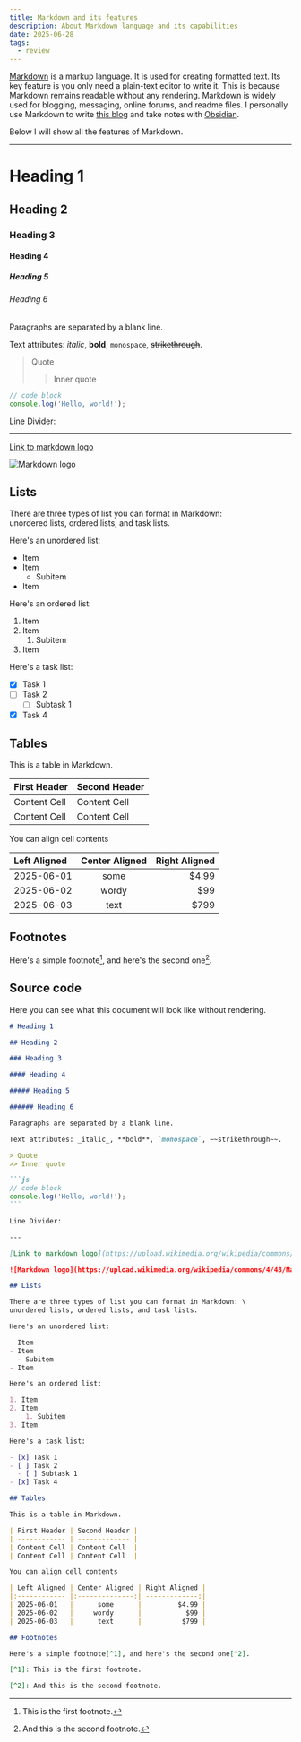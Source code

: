 ```yaml
---
title: Markdown and its features
description: About Markdown language and its capabilities
date: 2025-06-28
tags:
  - review
---
```


[Markdown](https://en.wikipedia.org/wiki/Markdown) is a markup language.
It is used for creating formatted text.
Its key feature is you only need a plain-text editor to write it.
This is because Markdown remains readable without any rendering.
Markdown is widely used for blogging, messaging, online forums, and readme files.
I personally use Markdown to write [this blog](./welcome-to-my-blog)
and take notes with [Obsidian](./how-to-start-with-obsidian).

Below I will show all the features of Markdown.

---

# Heading 1

## Heading 2

### Heading 3

#### Heading 4

##### Heading 5

###### Heading 6

Paragraphs are separated by a blank line.

Text attributes: _italic_, **bold**, `monospace`, ~~strikethrough~~.

> Quote
>> Inner quote

```js
// code block
console.log('Hello, world!');
```

Line Divider:

---

[Link to markdown logo](https://upload.wikimedia.org/wikipedia/commons/4/48/Markdown-mark.svg)

![Markdown logo](https://upload.wikimedia.org/wikipedia/commons/4/48/Markdown-mark.svg)

## Lists

There are three types of list you can format in Markdown: \
unordered lists, ordered lists, and task lists.

Here's an unordered list:

- Item
- Item
  - Subitem
- Item

Here's an ordered list:

1. Item
2. Item
    1. Subitem
3. Item

Here's a task list:

- [x] Task 1
- [ ] Task 2
  - [ ] Subtask 1
- [x] Task 4

## Tables

This is a table in Markdown.

| First Header | Second Header |
| ------------ | ------------- |
| Content Cell | Content Cell  |
| Content Cell | Content Cell  |

You can align cell contents

| Left Aligned | Center Aligned | Right Aligned |
|:------------ |:--------------:| -------------:|
| 2025-06-01   |      some      |         $4.99 |
| 2025-06-02   |     wordy      |           $99 |
| 2025-06-03   |      text      |          $799 |

## Footnotes

Here's a simple footnote[^1], and here's the second one[^2].

[^1]: This is the first footnote.

[^2]: And this is the second footnote.

## Source code

Here you can see what this document will look like without rendering.

`````markdown
# Heading 1

## Heading 2

### Heading 3

#### Heading 4

##### Heading 5

###### Heading 6

Paragraphs are separated by a blank line.

Text attributes: _italic_, **bold**, `monospace`, ~~strikethrough~~.

> Quote
>> Inner quote

```js
// code block
console.log('Hello, world!');
```

Line Divider:

---

[Link to markdown logo](https://upload.wikimedia.org/wikipedia/commons/4/48/Markdown-mark.svg)

![Markdown logo](https://upload.wikimedia.org/wikipedia/commons/4/48/Markdown-mark.svg)

## Lists

There are three types of list you can format in Markdown: \
unordered lists, ordered lists, and task lists.

Here's an unordered list:

- Item
- Item
  - Subitem
- Item

Here's an ordered list:

1. Item
2. Item
    1. Subitem
3. Item

Here's a task list:

- [x] Task 1
- [ ] Task 2
  - [ ] Subtask 1
- [x] Task 4

## Tables

This is a table in Markdown.

| First Header | Second Header |
| ------------ | ------------- |
| Content Cell | Content Cell  |
| Content Cell | Content Cell  |

You can align cell contents

| Left Aligned | Center Aligned | Right Aligned |
|:------------ |:--------------:| -------------:|
| 2025-06-01   |      some      |         $4.99 |
| 2025-06-02   |     wordy      |           $99 |
| 2025-06-03   |      text      |          $799 |

## Footnotes

Here's a simple footnote[^1], and here's the second one[^2].

[^1]: This is the first footnote.

[^2]: And this is the second footnote.
`````
